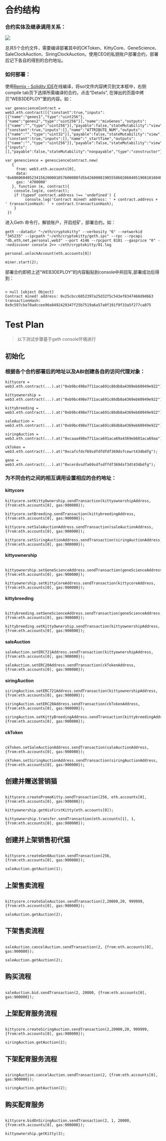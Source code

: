 # 合约结构

### 合约实体及继承调用关系：

![](http://chuantu.biz/t6/207/1516087862x-1566657699.png)

总共5个合约文件，需要编译部署其中的CKToken、KittyCore、GeneScience、SaleClockAuction、SiringClockAuction。使用CEO的私钥账户部署合约，部署后记下各自的得到的合约地址。

### 如何部署：

使用[Remix - Solidity IDE](http://sol.51xnsd.com/#optimize=false&version=soljson-v0.4.19+commit.c4cbbb05.js)在线编译，将sol文件内容拷贝到文本框中，右侧compile tab页下选择所需编译的合约，点击“Details”, 在弹出的页面中拷贝“WEB3DEPLOY”里的内容。如：
```
var genescienceContract = web3.eth.contract([{"constant":true,"inputs":[{"name":"genes1","type":"uint256"},{"name":"genes2","type":"uint256"}],"name":"mixGenes","outputs":[{"name":"","type":"uint256"}],"payable":false,"stateMutability":"view","type":"function"},{"constant":true,"inputs":[],"name":"ATTRIBUTE_NUM","outputs":[{"name":"","type":"uint32"}],"payable":false,"stateMutability":"view","type":"function"},{"constant":true,"inputs":[],"name":"_startTime","outputs":[{"name":"","type":"uint256"}],"payable":false,"stateMutability":"view","type":"function"},{"inputs":[],"payable":false,"stateMutability":"nonpayable","type":"constructor"}]);

var genescience = genescienceContract.new(
   {
     from: web3.eth.accounts[0], 
     data: '0x606060405234156200001057600080fd5b42600081905550602060405190810160405280602f60ff16815250600160008063ffffffff1681526020019081526020016000209060016200005492919062001e46565b50602060405190810...', 
     gas: '4700000'
   }, function (e, contract){
    console.log(e, contract);
    if (typeof contract.address !== 'undefined') {
         console.log('Contract mined! address: ' + contract.address + ' transactionHash: ' + contract.transactionHash);
    }
 })

```

进入Geth 命令行，解锁账户，开启挖矿，部署合约。如：
```
geth --datadir "~/eth/cryptokitty" --verbosity "6" --networkid "345235" --ipcpath "~/eth/cryptokitty/geth.ipc" --rpc --rpcapi "db,eth,net,personal,web3" --port 4146 --rpcport 8101 --gasprice "0" --nodiscover console 2>> ~/eth/cryptokitty/01.log

personal.unlockAccount(eth.accounts[0])

miner.start(2);

```

部署合约即把上述“WEB3DEPLOY”的内容黏贴到console中并回车,部署成功后得到：

```

> null [object Object]
Contract mined! address: 0x25cbcc6852397a25d32f5c543ef8347468d9d663 transactionHash: 0x9c597cbe70adccee96e8492429347f25b7519a6a57a0f191f9f33a5f277ca075

```


# Test Plan

> 以下测试步骤基于geth console环境进行

## 初始化

### 根据各个合约部署后的地址以及ABI创建各自的访问代理对象：

```
kittycore = web3.eth.contract(...).at("0xb9bc498e7711aca691c86db8a4369eb60949e922");

kittyownership = web3.eth.contract(...).at("0xb9bc498e7711aca691c86db8a4369eb60949e922");

kittybreeding = web3.eth.contract(...).at("0xb9bc498e7711aca691c86db8a4369eb60949e922");

saleAuction = web3.eth.contract(...).at("0xb9bc498e7711aca691c86db8a4369eb60949e922");

siringAuction = web3.eth.contract(...).at("0xcaaa498e7711aca691aca69a4369eb601aca69aa");

ckToken = web3.eth.contract(...).at("0xcafsfdsf69sdfdfdfdf369dsfcewrt434bdfg");

gene = web3.eth.contract(...).at("0xcerdvsdfa69sdfsdffdf369dsf3dt434bdfg");

```

### 为不同合约之间的相互调用设置相应的合约地址：

#### kittycore

```
kittycore.setKittyOwnership.sendTransaction(kittyownershipAddress, {from:eth.accounts[0], gas:900000});

kittycore.setBreeding.sendTransaction(kittybreedingAddress, {from:eth.accounts[0], gas:900000});

kittycore.setSaleAuctionAddress.sendTransaction(saleAuctionAddress, {from:eth.accounts[0], gas:900000});

kittycore.setSiringAuctionAddress.sendTransaction(siringAuctionAddress, {from:eth.accounts[0], gas:900000});

```

#### kittyownership

```

kittyownership.setGeneScienceAddress.sendTransaction(geneScienceAddress, {from:eth.accounts[0], gas:900000});

kittyownership.setKittyCoreAddress.sendTransaction(kittycoreAddress, {from:eth.accounts[0], gas:900000});

```

#### kittybreeding

```

kittybreeding.setGeneScienceAddress.sendTransaction(geneScienceAddress, {from:eth.accounts[0], gas:900000});

kittybreeding.setKittyOwnership.sendTransaction(kittyownershipAddress, {from:eth.accounts[0], gas:900000});

```

#### saleAuction

```
saleAuction.setERC721Address.sendTransaction(kittyownershipAddress, {from:eth.accounts[0], gas:900000});

saleAuction.setERC20Address.sendTransaction(ckTokenAddress, {from:eth.accounts[0], gas:900000});

```

#### siringAuction

```
siringAuction.setERC721Address.sendTransaction(kittyownershipAddress, {from:eth.accounts[0], gas:900000});

siringAuction.setERC20Address.sendTransaction(ckTokenAddress, {from:eth.accounts[0], gas:900000});

siringAuction.setKittyBreedingAddress.sendTransaction(kittybreedingAddress, {from:eth.accounts[0], gas:900000});

```

#### ckToken

```

ckToken.setSaleAuctionAddress.sendTransaction(saleAuctionAddress, {from:eth.accounts[0], gas:900000});

ckToken.setSiringAuctionAddress.sendTransaction(siringAuctionAddress, {from:eth.accounts[0], gas:900000});

```



## 创建并赠送营销猫

```

kittycore.createPromoKitty.sendTransaction(256, eth.accounts[0], {from:eth.accounts[0], gas:900000});

kittyownership.getHisFirstKitty(eth.accounts[0]);

kittyownership.transfer.sendTransaction(eth.accounts[1], 1, {from:eth.accounts[0], gas:900000});

```

## 创建并上架销售初代猫

```

kittycore.createGen0Auction.sendTransaction(256, {from:eth.accounts[0], gas:900000});

saleAuction.getAuction(1);

```

## 上架售卖流程

```

kittycore.createSaleAuction.sendTransaction(2,20000,20, 999999, {from:eth.accounts[0], gas:900000});

saleAuction.getAuction(2);

```

## 下架售卖流程

```

saleAuction.cancelAuction.sendTransaction(2, {from:eth.accounts[0], gas:900000});

saleAuction.getAuction(2);

```

## 购买流程

```

saleAuction.bid.sendTransaction(2, 20000, {from:eth.accounts[0], gas:900000});

```

## 上架配育服务流程

```

kittycore.createSiringAuction.sendTransaction(2,20000,20, 999999, {from:eth.accounts[0], gas:900000});

siringAuction.getAuction(2);

```

## 下架配育服务流程

```

siringAuction.cancelAuction.sendTransaction(2, {from:eth.accounts[0], gas:900000});

siringAuction.getAuction(2);

```

## 购买配育服务

```

kittycore.bidOnSiringAuction.sendTransaction(2, 1, 20000, {from:eth.accounts[0], gas:900000});

kittyownership.getKitty(3);

```
